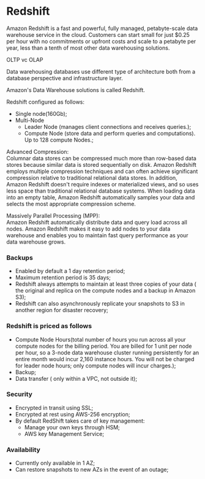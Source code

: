 # Redshift  

Amazon Redshift is a fast and powerful, fully managed, petabyte-scale data warehouse service in the cloud. Customers can start small for just $0.25 per hour with no commitments or upfront costs and scale to a petabyte per year, less than a tenth of most other data warehousing solutions.  


OLTP vc OLAP  


Data warehousing databases use different type of architecture both from a database perspective and infrastructure layer.  

Amazon's Data Warehouse solutions is called Redshift.  

Redshift configured as follows:  

* Single node(160Gb);  
* Multi-Node  
  * Leader Node (manages client connections and receives queries.);  
  * Compute Node (store data and perform queries and computations). Up to 128 compute Nodes.;  

Advanced Compression:  
Columnar data stores can be compressed much more than row-based data stores because similar data is stored sequentially on disk. Amazon Redshift employs multiple compression techniques and can often achieve significant compression relative to traditional relational data stores. In addition, Amazon Redshift doesn't require indexes or materialized views, and so uses less space than traditional relational database systems. When loading data into an empty table, Amazon Redshift automatically samples your data and selects the most appropriate compression scheme.  

Massively Parallel Processing (MPP):  
Amazon Redshift automatically distribute data and query load across all nodes. Amazon Redshift makes it easy to add nodes to your data warehouse and enables you to maintain fast query performance as your data warehouse grows.  

### Backups  

* Enabled by default a 1 day retention period;  
* Maximum retention period is 35 days;  
* Redshift always attempts to maintain at least three copies of your data ( the original and replica on the compute nodes and a backup in Amazon S3);  
* Redshift can also asynchronously replicate your snapshots to S3 in another region for disaster recovery;  

### Redshift is priced as follows  

* Compute Node Hours(total number of hours you run across all your compute nodes for the billing period. You are billed for 1 unit per node per hour, so a 3-node data warehouse cluster running persistently for an entire month would incur 2,160 instance hours. You will not be charged for leader node hours; only compute nodes will incur charges.);  
* Backup;  
* Data transfer ( only within a VPC, not outside it);  


### Security  

* Encrypted in transit using SSL;  
* Encrypted at rest using AWS-256 encryption;  
* By default RedShift takes care of key management:  
  * Manage your own keys through HSM;  
  * AWS key Management Service;  


### Availability  

* Currently only available in 1 AZ;  
* Can restore snapshots to new AZs in the event of an outage;  
